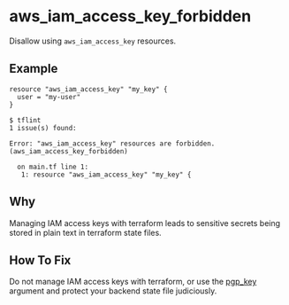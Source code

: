 # aws_iam_access_key_forbidden

Disallow using `aws_iam_access_key` resources.

## Example

```hcl
resource "aws_iam_access_key" "my_key" {
  user = "my-user"
}
```

```
$ tflint
1 issue(s) found:

Error: "aws_iam_access_key" resources are forbidden. (aws_iam_access_key_forbidden)

  on main.tf line 1:
   1: resource "aws_iam_access_key" "my_key" {
```

## Why

Managing IAM access keys with terraform leads to sensitive secrets being stored in plain text in terraform state files.

## How To Fix

Do not manage IAM access keys with terraform, or use the [pgp_key](https://registry.terraform.io/providers/hashicorp/aws/latest/docs/resources/iam_access_key#pgp_key) argument and protect your backend state file judiciously.
